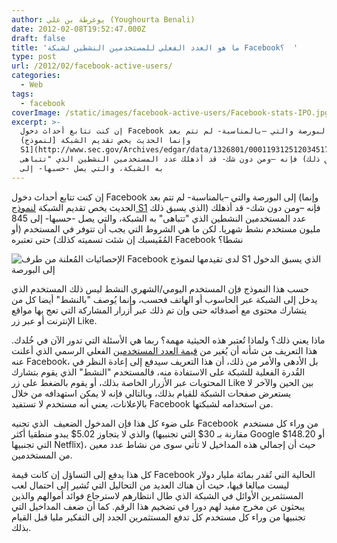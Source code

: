 ```yaml
---
author: يوغرطة بن علي (Youghourta Benali)
date: 2012-02-08T19:52:47.000Z
draft: false
title: 'ما هو العدد الفعلي للمستخدمين النشطين لشبكة Facebook؟  '
type: post
url: /2012/02/facebook-active-users/
categories:
  - Web
tags:
  - facebook
coverImage: /static/images/facebook-active-users/Facebook-stats-IPO.jpg
excerpt: >-
  إن كنت تتابع أحداث دخول Facebook إلى البورصة والتي –بالمناسبة- لم تتم بعد
  (وإنما الحديث يخص تقديم الشبكة [لنموذج
  S1](http://www.sec.gov/Archives/edgar/data/1326801/000119312512034517/d287954ds1.htm)
  الذي يسبق ذلك) فإنه –ومن دون شك- قد أذهلك عدد المستخدمين النشطين الذي "تتباهى"
  به الشبكة، والتي يصل -حسبها- إلى
---
```

إن كنت تتابع أحداث دخول Facebook إلى البورصة والتي –بالمناسبة- لم تتم بعد (وإنما الحديث يخص تقديم الشبكة [لنموذج S1](http://www.sec.gov/Archives/edgar/data/1326801/000119312512034517/d287954ds1.htm) الذي يسبق ذلك) فإنه –ومن دون شك- قد أذهلك عدد المستخدمين النشطين الذي "تتباهى" به الشبكة، والتي يصل -حسبها- إلى 845 مليون مستخدم نشط شهريا. لكن ما هي الشروط التي يجب أن تتوفر في المستخدم (أو المُفَيسبك إن شئت تسميته كذلك) حتى تعتبره Facebook نشطا؟

![الإحصائيات المُعلنة من طرف Facebook لدى تقيدمها لنموذج S1 الذي يسبق الدخول إلى البورصة](/static/images/facebook-active-users/Facebook-stats-IPO.jpg)

حسب هذا النموذج فإن المستخدم اليومي/الشهري النشط ليس ذلك المستخدم الذي يدخل إلى الشبكة عبر الحاسوب أو الهاتف فحسب، وإنما يُوصف "بالنشط" أيضا كل من يتشارك محتوى مع أصدقائه حتى وإن تم ذلك عبر أزرار المشاركة التي تعج بها مواقع الإنترنت أو عبر زر Like.

ماذا يعني ذلك؟ ولماذا تُعتبر هذه الحيثية مهمة؟ ربما هي الأسئلة التي تدور الآن في خُلدك. هذا التعريف من شأنه أن يُغير من [قيمة العدد المستخدمين](http://www.ritholtz.com/blog/2012/02/whos-a-daily-facebook-user-anyone-who-clicks-like/) الفعلي الرسمي الذي أعلنت عنه Facebook، بل الأدهى والأمر من ذلك، أن هذا التعريف سيدفع إلى إعادة النظر في القُدرة الفعلية للشبكة على الاستفادة منه، فالمستخدم "النشط" الذي يقوم بتشارك المحتويات عبر الأزرار الخاصة بذلك، أو يقوم بالضغط على زر Like بين الحين والآخر لا يستعرض صفحات الشبكة للقيام بذلك، وبالتالي فإنه لا يمكن استهدافه من خلال بالإعلانات، يعني أنه مستخدم لا تستفيد Facebook من استخدامه لشبكتها.

على ضوء كل هذا فإن المدخول الضعيف  الذي تجنيه Facebook  من وراء كل مستخدم والذي لا يتجاوز 5.02$ يبدو منطقيا أكثر (مقارنة بـ 30$ التي تجنبيها Google أو 148.20$ التي تجنبيها Netflix)، حيث أن إجمالي هذه المداخيل لا تأتي سوى من نشاط عدد معين من المستخدمين.

كل هذا يدفع إلى التساؤل إن كانت قيمة Facebook الحالية التي تُقدر بمائة مليار دولار ليست مبالغا فيها، حيث أن هناك العديد من التحاليل التي تُشير إلى احتمال لعب المستثمرين الأوائل في الشبكة الذي طال انتظارهم لاسترجاع فوائد أموالهم والذين يبحثون عن مخرج مفيد لهم دورا في تضخيم هذا الرقم. كما أن ضعف المداخيل التي تجنبيها من وراء كل مستخدم كل تدفع المستثمرين الجدد إلى التفكير مليا قبل القيام بذلك.
